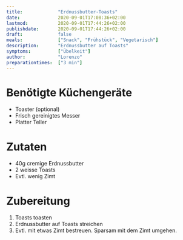 ```yaml
---
title:             "Erdnussbutter-Toasts"
date:              2020-09-01T17:08:36+02:00
lastmod:           2020-09-01T17:44:26+02:00
publishdate:       2020-09-01T17:44:26+02:00
draft:             false
meals:             ["Snack", "Frühstück", "Vegetarisch"]
description:       "Erdnussbutter auf Toasts"
symptoms:          ["Übelkeit"]
author:            "Lorenzo"
preparationtimes:  ["3 min"]
---
```


# Benötigte Küchengeräte
- Toaster (optional)
- Frisch gereinigtes Messer
- Platter Teller


# Zutaten
- 40g cremige Erdnussbutter 
- 2 weisse Toasts
- Evtl. wenig Zimt

# Zubereitung
1. Toasts toasten
2. Erdnussbutter auf Toasts streichen
3. Evtl. mit etwas Zimt bestreuen. Sparsam mit dem Zimt umgehen.